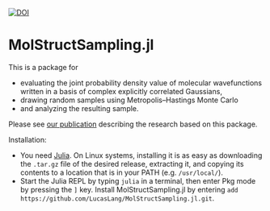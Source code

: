 [![DOI](https://zenodo.org/badge/633839956.svg)](https://zenodo.org/badge/latestdoi/633839956)

# MolStructSampling.jl

This is a package for
- evaluating the joint probability density value of molecular wavefunctions written in a basis of complex explicitly correlated Gaussians,
- drawing random samples using Metropolis&ndash;Hastings Monte Carlo
- and analyzing the resulting sample.

Please see [our publication](https://doi.org/10.26434/chemrxiv-2023-mrxng) describing the research based on this package.

Installation:
- You need [Julia](https://julialang.org/downloads/). On Linux systems, installing it is as easy as downloading the `.tar.gz` file of the desired release, extracting it, and copying its contents to a location that is in your PATH (e.g. `/usr/local/`).
- Start the Julia REPL by typing `julia` in a terminal, then enter Pkg mode by pressing the `]` key. Install MolStructSampling.jl by entering `add https://github.com/LucasLang/MolStructSampling.jl.git`.

